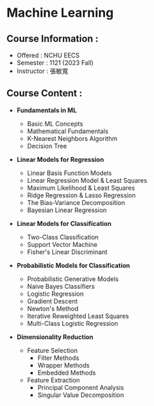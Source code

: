 # Machine Learning

## Course Information :
- Offered : NCHU EECS
- Semester : 1121 (2023 Fall)
- Instructor : 張敏寬

## Course Content :

- **Fundamentals in ML**
    - Basic ML Concepts
    - Mathematical Fundamentals
    - K-Nearest Neighbors Algorithm
    - Decision Tree

- **Linear Models for Regression**
    - Linear Basis Function Models
    - Linear Regression Model & Least Squares
    - Maximum Likelihood & Least Squares
    - Ridge Regression & Lasso Regression
    - The Bias-Variance Decomposition
    - Bayesian Linear Regression

- **Linear Models for Classification**
    - Two-Class Classification
    - Support Vector Machine
    - Fisher's Linear Discriminant

- **Probabilistic Models for Classification**
    - Probabilistic Generative Models
    - Naive Bayes Classifiers
    - Logistic Regression
    - Gradient Descent
    - Newton's Method
    - Iterative Reweighted Least Squares
    - Multi-Class Logistic Regression

- **Dimensionality Reduction**
    - Feature Selection
        - Filter Methods
        - Wrapper Methods
        - Embedded Methods
    - Feature Extraction
        - Principal Component Analysis
        - Singular Value Decomposition
